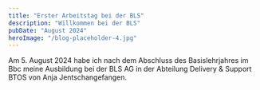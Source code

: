 ```yaml
---
title: "Erster Arbeitstag bei der BLS"
description: "Willkommen bei der BLS"
pubDate: "August 2024"
heroImage: "/blog-placeholder-4.jpg"
---
```


Am 5. August 2024 habe ich nach dem Abschluss des Basislehrjahres im Bbc meine Ausbildung bei der BLS AG in der Abteilung Delivery & Support BTOS von Anja Jentschangefangen.
